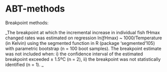 # ABT-methods

Breakpoint methods: 

_The breakpoint at which the incremental increase in individual fish fHmax changed rates was estimated on regression ln(ƒHmax) ~ 1000/Temperature (in Kelvin) using the segmented function in R (package ‘segmented’105) with parametric bootstrap (n = 100 boot samples). The breakpoint estimate was not included when: i) the confidence interval of the estimated breakpoint exceeded ± 1.5ºC (n = 2), ii) the breakpoint was not statistically identified (n = 1). _